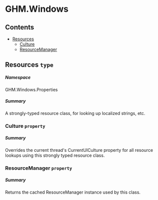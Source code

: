 <a name='assembly'></a>
# GHM.Windows

## Contents

- [Resources](#T-GHM.Windows-Properties-Resources 'GHM.Windows.Properties.Resources')
  - [Culture](#P-GHM.Windows-Properties-Resources-Culture 'GHM.Windows.Properties.Resources.Culture')
  - [ResourceManager](#P-GHM.Windows-Properties-Resources-ResourceManager 'GHM.Windows.Properties.Resources.ResourceManager')

<a name='T-GHM.Windows-Properties-Resources'></a>
## Resources `type`

##### Namespace

GHM.Windows.Properties

##### Summary

A strongly-typed resource class, for looking up localized strings, etc.

<a name='P-GHM.Windows-Properties-Resources-Culture'></a>
### Culture `property`

##### Summary

Overrides the current thread's CurrentUICulture property for all
  resource lookups using this strongly typed resource class.

<a name='P-GHM.Windows-Properties-Resources-ResourceManager'></a>
### ResourceManager `property`

##### Summary

Returns the cached ResourceManager instance used by this class.
